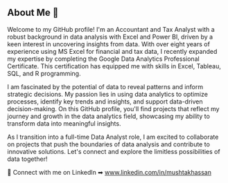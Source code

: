 ## About Me 👋

Welcome to my GitHub profile! I'm an Accountant and Tax Analyst with a robust background in data analysis with Excel and Power BI, driven by a keen interest in uncovering insights from data. With over eight years of experience using MS Excel for financial and tax data, I recently expanded my expertise by completing the Google Data Analytics Professional Certificate. This certification has equipped me with skills in Excel, Tableau, SQL, and R programming.

I am fascinated by the potential of data to reveal patterns and inform strategic decisions. My passion lies in using data analytics to optimize processes, identify key trends and insights, and support data-driven decision-making. On this GitHub profile, you'll find projects that reflect my journey and growth in the data analytics field, showcasing my ability to transform data into meaningful insights.

As I transition into a full-time Data Analyst role, I am excited to collaborate on projects that push the boundaries of data analysis and contribute to innovative solutions. Let's connect and explore the limitless possibilities of data together!


🏢 Connect with me on LinkedIn ➡︎ www.linkedin.com/in/mushtakhassan
